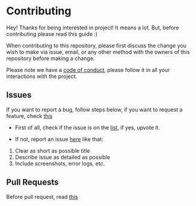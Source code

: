 # Contributing

Hey! Thanks for being interested in project! It means a lot. But, before contributing please read this guide :) 

When contributing to this repository, please first discuss the change you wish to make via issue,
email, or any other method with the owners of this repository before making a change. 

Please note we have a [code of conduct](https://github.com/flabbet/PixiEditor/blob/master/CODE_OF_CONDUCT), please follow it in all your interactions with the project.

## Issues

If you want to report a bug, follow steps below, if you want to request a feature, check [this](https://github.com/flabbet/PixiEditor/blob/master/.github/ISSUE_TEMPLATE/feature_request.md)

* First of all, check if the issue is on the [list](https://github.com/flabbet/PixiEditor/issues), if yes, upvote it.

* If not, report an issue [here](https://github.com/flabbet/PixiEditor/issues) like that:
 1. Clear as short as possible title
 2. Describe issue as detailed as possible
 3. Include screenshots, error logs, etc.
 
 ## Pull Requests
 
 Before pull request, read [this](https://github.com/flabbet/PixiEditor/blob/master/PULL_REQUEST_TEMPLATE.md)
